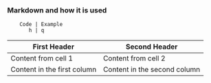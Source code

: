 ### Markdown and how it is used

        Code | Example
           h | q

First Header | Second Header
------------ | -------------
Content from cell 1 | Content from cell 2
Content in the first column | Content in the second column
